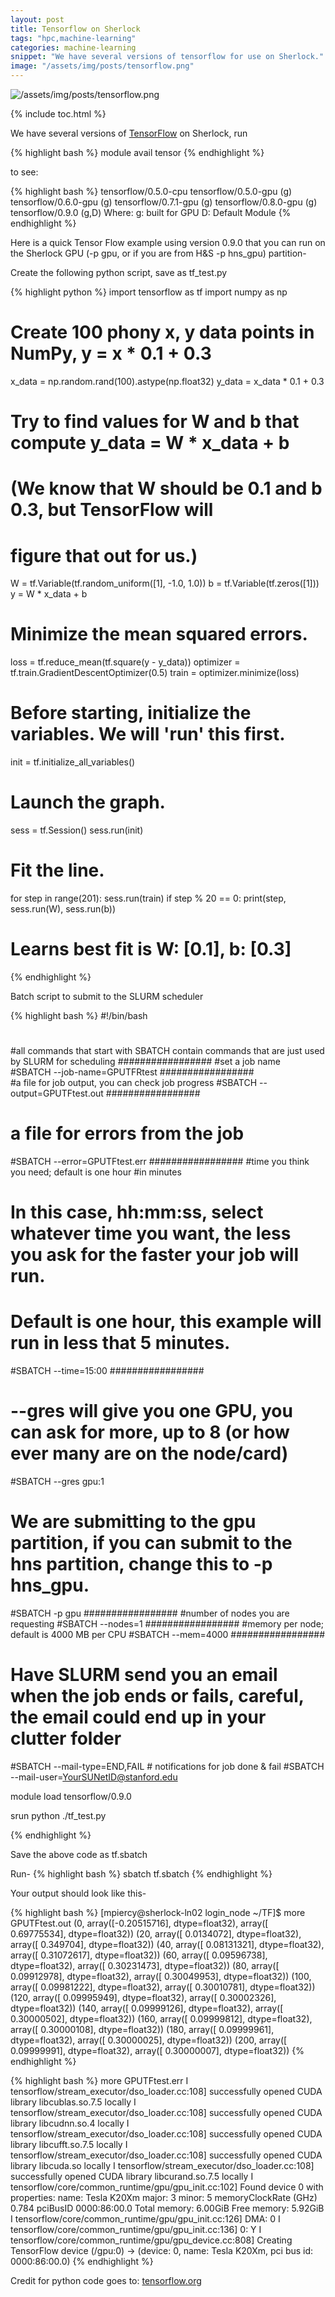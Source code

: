 ```yaml
---
layout: post
title: Tensorflow on Sherlock
tags: "hpc,machine-learning"
categories: machine-learning
snippet: "We have several versions of tensorflow for use on Sherlock."
image: "/assets/img/posts/tensorflow.png"
---
```


![/assets/img/posts/tensorflow.png](/assets/img/posts/tensorflow.png)

{% include toc.html %}

We have several versions of <a href="https://www.tensorflow.org/" target="_blank">TensorFlow</a> on Sherlock, run 

{% highlight bash %}
module avail tensor 
{% endhighlight %}

to see:
 
{% highlight bash %}
tensorflow/0.5.0-cpu    tensorflow/0.5.0-gpu (g)    tensorflow/0.6.0-gpu (g)    tensorflow/0.7.1-gpu (g)    tensorflow/0.8.0-gpu (g)    tensorflow/0.9.0 (g,D)
Where:
   g:  built for GPU
   D:  Default Module
{% endhighlight %}

Here is a quick Tensor Flow example using version 0.9.0 that you can run on the Sherlock GPU (-p gpu, or if you are from H&S -p hns_gpu) partition-

Create the following python script, save as tf_test.py

{% highlight python %}
import tensorflow as tf
import numpy as np

# Create 100 phony x, y data points in NumPy, y = x * 0.1 + 0.3
x_data = np.random.rand(100).astype(np.float32)
y_data = x_data * 0.1 + 0.3

# Try to find values for W and b that compute y_data = W * x_data + b
# (We know that W should be 0.1 and b 0.3, but TensorFlow will
# figure that out for us.)
W = tf.Variable(tf.random_uniform([1], -1.0, 1.0))
b = tf.Variable(tf.zeros([1]))
y = W * x_data + b

# Minimize the mean squared errors.
loss = tf.reduce_mean(tf.square(y - y_data))
optimizer = tf.train.GradientDescentOptimizer(0.5)
train = optimizer.minimize(loss)

# Before starting, initialize the variables.  We will 'run' this first.
init = tf.initialize_all_variables()

# Launch the graph.
sess = tf.Session()
sess.run(init)

# Fit the line.
for step in range(201):
    sess.run(train)
    if step % 20 == 0:
        print(step, sess.run(W), sess.run(b))

# Learns best fit is W: [0.1], b: [0.3]
{% endhighlight %}


Batch script to submit to the SLURM scheduler

{% highlight bash %}
#!/bin/bash 
#
#all commands that start with SBATCH contain commands that are just used by SLURM for scheduling
#################
#set a job name  
#SBATCH --job-name=GPUTFRtest
#################  
#a file for job output, you can check job progress
#SBATCH --output=GPUTFtest.out
#################
# a file for errors from the job
#SBATCH --error=GPUTFtest.err
#################
#time you think you need; default is one hour
#in minutes 
# In this case, hh:mm:ss, select whatever time you want, the less you ask for the faster your job will run. 
# Default is one hour, this example will run in  less that 5 minutes.
#SBATCH --time=15:00
#################
# --gres will give you one GPU, you can ask for more, up to 8 (or how ever many are on the node/card)
#SBATCH --gres gpu:1
# We are submitting to the gpu partition, if you can submit to the hns partition, change this to -p hns_gpu.
#SBATCH -p gpu 
#################
#number of nodes you are requesting
#SBATCH --nodes=1
#################
#memory per node; default is 4000 MB per CPU
#SBATCH --mem=4000
#################
# Have SLURM send you an email when the job ends or fails, careful, the email could end up in your clutter folder
#SBATCH --mail-type=END,FAIL # notifications for job done & fail
#SBATCH --mail-user=YourSUNetID@stanford.edu

module load tensorflow/0.9.0

srun  python ./tf_test.py

{% endhighlight %}

Save the above code as tf.sbatch

Run-
{% highlight bash %}
sbatch tf.sbatch
{% endhighlight %}


Your output should look like this-

{% highlight bash %}
[mpiercy@sherlock-ln02 login_node ~/TF]$ more GPUTFtest.out
(0, array([-0.20515716], dtype=float32), array([ 0.69775534], dtype=float32))
(20, array([ 0.0134072], dtype=float32), array([ 0.349704], dtype=float32))
(40, array([ 0.08131321], dtype=float32), array([ 0.31072617], dtype=float32))
(60, array([ 0.09596738], dtype=float32), array([ 0.30231473], dtype=float32))
(80, array([ 0.09912978], dtype=float32), array([ 0.30049953], dtype=float32))
(100, array([ 0.09981222], dtype=float32), array([ 0.30010781], dtype=float32))
(120, array([ 0.09995949], dtype=float32), array([ 0.30002326], dtype=float32))
(140, array([ 0.09999126], dtype=float32), array([ 0.30000502], dtype=float32))
(160, array([ 0.09999812], dtype=float32), array([ 0.30000108], dtype=float32))
(180, array([ 0.09999961], dtype=float32), array([ 0.30000025], dtype=float32))
(200, array([ 0.09999991], dtype=float32), array([ 0.30000007], dtype=float32))
{% endhighlight %}

{% highlight bash %}
 more GPUTFtest.err
I tensorflow/stream_executor/dso_loader.cc:108] successfully opened CUDA library libcublas.so.7.5 locally
I tensorflow/stream_executor/dso_loader.cc:108] successfully opened CUDA library libcudnn.so.4 locally
I tensorflow/stream_executor/dso_loader.cc:108] successfully opened CUDA library libcufft.so.7.5 locally
I tensorflow/stream_executor/dso_loader.cc:108] successfully opened CUDA library libcuda.so locally
I tensorflow/stream_executor/dso_loader.cc:108] successfully opened CUDA library libcurand.so.7.5 locally
I tensorflow/core/common_runtime/gpu/gpu_init.cc:102] Found device 0 with properties: 
name: Tesla K20Xm
major: 3 minor: 5 memoryClockRate (GHz) 0.784
pciBusID 0000:86:00.0
Total memory: 6.00GiB
Free memory: 5.92GiB
I tensorflow/core/common_runtime/gpu/gpu_init.cc:126] DMA: 0 
I tensorflow/core/common_runtime/gpu/gpu_init.cc:136] 0:   Y 
I tensorflow/core/common_runtime/gpu/gpu_device.cc:808] Creating TensorFlow device (/gpu:0) -> (device: 0, name: Tesla K20Xm, pci bus id: 0000:86:00.0)
{% endhighlight %}

Credit for python code goes to: [tensorflow.org](https://www.tensorflow.org/versions/r0.10/get_started/index.html )


